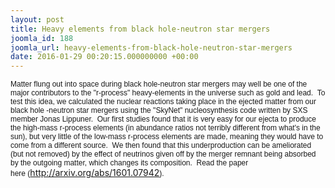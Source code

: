 ```yaml
---
layout: post
title: Heavy elements from black hole-neutron star mergers
joomla_id: 188
joomla_url: heavy-elements-from-black-hole-neutron-star-mergers
date: 2016-01-29 00:20:15.000000000 +00:00
---
```

<span style="font-family: Helvetica; font-size: 12px; line-height: normal;"></span><span style="font-family: Helvetica; font-size: 12px; line-height: normal;">Matter flung out into space during black hole-neutron star&nbsp;</span><span style="font-family: Helvetica; font-size: 12px; line-height: normal;">mergers may well be one of the major contributors to the "r-process"&nbsp;</span><span style="font-family: Helvetica; font-size: 12px; line-height: normal;">heavy-elements in the universe such as gold and lead. &nbsp;To test this&nbsp;</span><span style="font-family: Helvetica; font-size: 12px; line-height: normal;">idea, we calculated the nuclear reactions taking place in the ejected&nbsp;</span><span style="font-family: Helvetica; font-size: 12px; line-height: normal;">matter from our black hole -neutron star mergers using the "SkyNet"&nbsp;</span><span style="font-family: Helvetica; font-size: 12px; line-height: normal;">nucleosynthesis code written by SXS member Jonas Lippuner. &nbsp;Our first&nbsp;</span><span style="font-family: Helvetica; font-size: 12px; line-height: normal;">studies found that it is very easy for our ejecta to produce the&nbsp;</span><span style="font-family: Helvetica; font-size: 12px; line-height: normal;">high-mass r-process elements (in abundance ratios not terribly&nbsp;</span><span style="font-family: Helvetica; font-size: 12px; line-height: normal;">different from what's in the sun), but very little of the low-mass&nbsp;</span><span style="font-family: Helvetica; font-size: 12px; line-height: normal;">r-process elements are made, meaning they would have to come from a&nbsp;</span><span style="font-family: Helvetica; font-size: 12px; line-height: normal;">different source. &nbsp;We then found that this underproduction can be&nbsp;</span><span style="font-family: Helvetica; font-size: 12px; line-height: normal;">ameliorated (but not removed) by the effect of neutrinos given off by&nbsp;</span><span style="font-family: Helvetica; font-size: 12px; line-height: normal;">the merger remnant being absorbed by the outgoing matter, which&nbsp;</span><span style="font-family: Helvetica; font-size: 12px; line-height: normal;">changes its composition. &nbsp;Read the paper here&nbsp;</span><span style="font-family: Helvetica; font-size: 12px; line-height: normal;">(</span><a href="http://arxiv.org/abs/1601.07942" style="font-family: Helvetica; font-size: 12px; line-height: normal;">http://arxiv.org/abs/1601.07942</a><span style="font-family: Helvetica; font-size: 12px; line-height: normal;">).</span>
